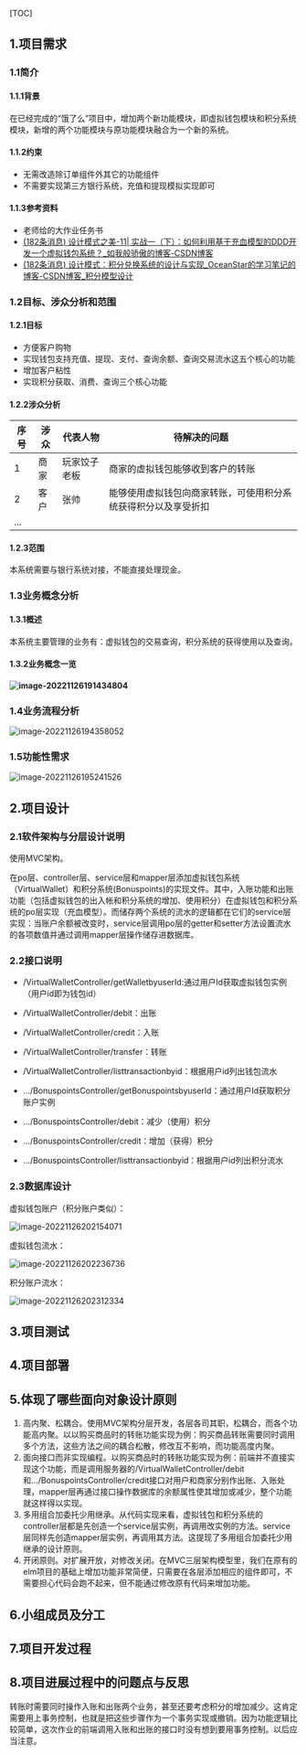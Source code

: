 [TOC]



## 1.项目需求

### 1.1简介

#### 1.1.1背景

在已经完成的“饿了么”项目中，增加两个新功能模块，即虚拟钱包模块和积分系统模块，新增的两个功能模块与原功能模块融合为一个新的系统。

#### 1.1.2约束

- 无需改造除订单组件外其它的功能组件
- 不需要实现第三方银行系统，充值和提现模拟实现即可

#### 1.1.3参考资料

- 老师给的大作业任务书
- [(182条消息) 设计模式之美-11| 实战一（下）：如何利用基于充血模型的DDD开发一个虚拟钱包系统？_如我般骄傲的博客-CSDN博客](https://blog.csdn.net/qq_38173650/article/details/122918583)
- [(182条消息) 设计模式：积分兑换系统的设计与实现_OceanStar的学习笔记的博客-CSDN博客_积分模型设计](https://blog.csdn.net/zhizhengguan/article/details/122231342)

### 1.2目标、涉众分析和范围

#### 1.2.1目标

- 方便客户购物
- 实现钱包支持充值、提现、支付、查询余额、查询交易流水这五个核心的功能
- 增加客户粘性
- 实现积分获取、消费、查询三个核心功能

#### 1.2.2涉众分析

| 序号 | 涉众 | 代表人物     | 待解决的问题                                                 |
| ---- | ---- | ------------ | ------------------------------------------------------------ |
| 1    | 商家 | 玩家饺子老板 | 商家的虚拟钱包能够收到客户的转账                             |
| 2    | 客户 | 张帅         | 能够使用虚拟钱包向商家转账，可使用积分系统获得积分以及享受折扣 |
| ...  |      |              |                                                              |



#### 1.2.3范围

本系统需要与银行系统对接，不能直接处理现金。

### 1.3业务概念分析

#### 1.3.1概述

本系统主要管理的业务有：虚拟钱包的交易查询，积分系统的获得使用以及查询。

#### 1.3.2业务概念一览

#### ![image-20221126191434804](C:\Users\fanglaozu\AppData\Roaming\Typora\typora-user-images\image-20221126191434804.png)

### 1.4业务流程分析

![image-20221126194358052](C:\Users\fanglaozu\AppData\Roaming\Typora\typora-user-images\image-20221126194358052.png)

### 1.5功能性需求

![image-20221126195241526](C:\Users\fanglaozu\AppData\Roaming\Typora\typora-user-images\image-20221126195241526.png)



## 2.项目设计

### 2.1软件架构与分层设计说明

使用MVC架构。

在po层、controller层、service层和mapper层添加虚拟钱包系统（VirtualWallet）和积分系统(Bonuspoints)的实现文件。其中，入账功能和出账功能（包括虚拟钱包的出入帐和积分系统的增加、使用积分）在虚拟钱包和积分系统的po层实现（充血模型）。而储存两个系统的流水的逻辑都在它们的service层实现：当账户余额被改变时，service层调用po层的getter和setter方法设置流水的各项数值并通过调用mapper层操作储存进数据库。

### 2.2接口说明

- /VirtualWalletController/getWalletbyuserId:通过用户Id获取虚拟钱包实例（用户id即为钱包id）
- /VirtualWalletController/debit：出账
- /VirtualWalletController/credit：入账
- /VirtualWalletController/transfer：转账
- /VirtualWalletController/listtransactionbyid：根据用户id列出钱包流水



- .../BonuspointsController/getBonuspointsbyuserId：通过用户Id获取积分账户实例

- .../BonuspointsController/debit：减少（使用）积分

- .../BonuspointsController/credit：增加（获得）积分

- .../BonuspointsController/listtransactionbyid：根据用户id列出积分流水

  

### 2.3数据库设计

虚拟钱包账户（积分账户类似）：

![image-20221126202154071](C:\Users\fanglaozu\AppData\Roaming\Typora\typora-user-images\image-20221126202154071.png)

虚拟钱包流水：

![image-20221126202236736](C:\Users\fanglaozu\AppData\Roaming\Typora\typora-user-images\image-20221126202236736.png)

积分账户流水：

![image-20221126202312334](C:\Users\fanglaozu\AppData\Roaming\Typora\typora-user-images\image-20221126202312334.png)



## 3.项目测试



## 4.项目部署



## 5.体现了哪些面向对象设计原则

1. 高内聚、松耦合。使用MVC架构分层开发，各层各司其职，松耦合，而各个功能高内聚。以以购买商品时的转账功能实现为例：购买商品转账需要同时调用多个方法，这些方法之间的耦合松散，修改互不影响，而功能高度内聚。
2. 面向接口而非实现编程。以购买商品时的转账功能实现为例：前端并不直接实现这个功能，而是调用服务器的/VirtualWalletController/debit和.../BonuspointsController/credit接口对用户和商家分别作出账、入账处理，mapper层再通过接口操作数据库的余额属性使其增加或减少，整个功能就这样得以实现。
3.  多用组合加委托少用继承。从代码实现来看，虚拟钱包和积分系统的controller层都是先创造一个service层实例，再调用改实例的方法。service层同样先创造mapper层实例，再调用其方法。这提现了多用组合加委托少用继承的设计原则。
4.  开闭原则。对扩展开放，对修改关闭。在MVC三层架构模型里，我们在原有的elm项目的基础上增加功能非常简便，只需要在各层添加相应的组件即可，不需要担心代码会跑不起来，但不能通过修改原有代码来增加功能。

## 6.小组成员及分工



## 7.项目开发过程

## 8.项目进展过程中的问题点与反思

转账时需要同时操作入账和出账两个业务，甚至还要考虑积分的增加减少。这肯定需要用上事务控制，也就是把这些步骤作为一个事务实现或撤销。因为功能逻辑比较简单，这次作业的前端调用入账和出账的接口时没有想到要用事务控制。以后应当注意。